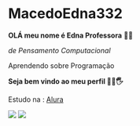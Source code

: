 # MacedoEdna332
**OLÁ meu nome é Edna Professora** 👩‍🏫 

_de Pensamento Computacional_

Aprendendo sobre Programação

**Seja bem vindo ao meu perfil 🙋‍♀️🖐**

Estudo na : [Alura](https://www.alura.com.br/)

![](https://media.tenor.com/zn87xWqSz0kAAAAM/skeleton-bones.gif)
![](https://media.tenor.com/OoiJSLtwlukAAAAM/whet-what.gif)
